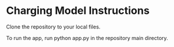 # Charging Model Instructions

Clone the repository to your local files.

To run the app, run python app.py in the repository main directory.
